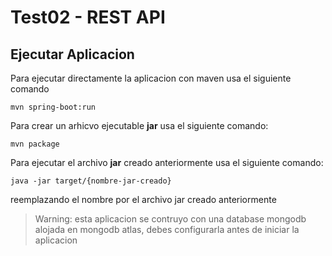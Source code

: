 # Test02 - REST API

## Ejecutar Aplicacion

Para ejecutar directamente la aplicacion con maven usa el siguiente comando

```shell
mvn spring-boot:run
```

Para crear un arhicvo ejecutable **jar** usa el siguiente comando:

```shell
mvn package
```

Para ejecutar el archivo **jar** creado anteriormente usa el siguiente comando:

```shell
java -jar target/{nombre-jar-creado}
```

reemplazando el nombre por el archivo jar creado anteriormente

> Warning: esta aplicacion se contruyo con una database mongodb alojada en mongodb atlas, debes 
> configurarla antes de iniciar la aplicacion